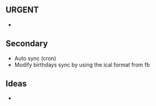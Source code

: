 ## URGENT
 - 
 
## Secondary
 - Auto sync (cron)
 - Modify birthdays sync by using the ical format from fb
 
## Ideas
 - 